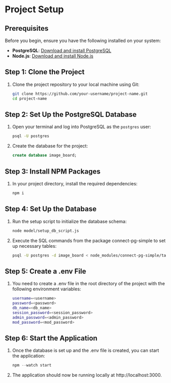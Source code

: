 # Project Setup

## Prerequisites

Before you begin, ensure you have the following installed on your system:

- **PostgreSQL**: [Download and install PostgreSQL](https://www.postgresql.org/download/)
- **Node.js**: [Download and install Node.js](https://nodejs.org/)

## Step 1: Clone the Project

1. Clone the project repository to your local machine using Git:
   ```bash
   git clone https://github.com/your-username/project-name.git
   cd project-name

## Step 2: Set Up the PostgreSQL Database

1. Open your terminal and log into PostgreSQL as the `postgres` user:
   ```bash
   psql -U postgres

2. Create the database for the project:
   ```sql
   create database image_board;

## Step 3: Install NPM Packages
1. In your project directory, install the required dependencies:
   ```bash
   npm i

## Step 4: Set Up the Database
1. Run the setup script to initialize the database schema:
   ```bash
   node model/setup_db_script.js
2. Execute the SQL commands from the package connect-pg-simple to set up necessary tables:
   ```bash
   psql -U postgres -d image_board < node_modules/connect-pg-simple/table.sql

## Step 5: Create a .env File
1. You need to create a .env file in the root directory of the project with the following environment variables:
   ```bash
   username=<username>
   password=<password>
   db_name=<db_name>
   session_password=<session_password>
   admin_password=<admin_password>
   mod_password=<mod_password>

## Step 6: Start the Application
1. Once the database is set up and the .env file is created, you can start the application:
   ```javascript
   npm --watch start

2. The application should now be running locally at http://localhost:3000.
